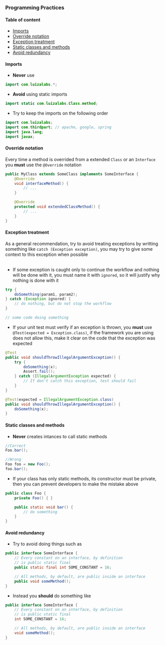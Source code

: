 ### Programming Practices

#### Table of content
  
  - [Imports](good-practices.md#import)
  - [Override notation](good-practices.md#override)
  - [Exception treatment](good-practices.md#exception)
  - [Static classes and methods](good-practices.md#static)
  - [Avoid redundancy](good-practices.md#redundancy)

#### <a name="import" /> Imports

  - **Never** use

```java
import com.luizalabs.*;
```

  - **Avoid** using static imports

```java
import static com.luizalabs.Class.method;
```

  - Try to keep the imports on the following order

```java
import com.luizalabs;
import com.thirdpart; // apache, google, spring
import java.lang;
import javax;
```

#### <a name="override" /> Override notation

Every time a method is overrided from a extended `Class` or an `Interface` you **must** use the `@Override` notation

```java
public MyClass extends SomeClass implements SomeInterface {
    @Override
    void interfaceMethod() {
        // ...
    }

    @Override
    protected void extendedClassMethod() {
        // ...   
    }
}
```

#### <a name="exception" /> Exception treatment

As a general recommendation, try to avoid treating exceptions by writting something like `catch (Exception exception)`, you may try to give some context to this exception when possible<br><br>
  
  - If some exception is caught only to continue the workflow and nothing will be done with it, you must name it with `ignored`, so it will justify why nothing is done with it

```java
try {
    doSomething(param1, param2);
} catch (Exception ignored) {
    // do nothing, but do not stop the workflow
}

// some code doing something
```

  - If your unit test must verify if an exception is thrown, you **must** use `@Test(expected = Exception.class)`, if the framework you are using does not allow this, make it clear on the code that the exception was expected

```java
@Test
public void shouldThrowIllegalArgumentException() {
    try {
        doSomething(x);
        Assert.fail();
    } catch (IllegalArgumentException expected) {
        // If don't catch this exception, test should fail
    }
}

@Test(expected = IllegalArgumentException.class)
public void shouldThrowIllegalArgumentException() {
    doSomething(x);
}
```

#### <a name="static" /> Static classes and methods

  - **Never** creates intances to call static methods

```java
//Correct
Foo.bar();

//Wrong
Foo foo = new Foo();
foo.bar();
```

  - If your class has only static methods, its constructor must be private, then you can prevent developers to make the mistake above

```java
public class Foo {
    private Foo() { }

    public static void bar() {
        // do something
    }
}
```

#### <a name="redundancy" /> Avoid redundancy

  - Try to avoid doing things such as

```java
public interface SomeInterface {
    // Every constant on an interface, by definition
    // is public static final
    public static final int SOME_CONSTANT = 16;

    // All methods, by default, are public inside an interface
    public void someMethod();
}
```

  - Instead you **should** do something like

```java
public interface SomeInterface {
    // Every constant on an interface, by definition
    // is public static final
    int SOME_CONSTANT = 16;

    // All methods, by default, are public inside an interface
    void someMethod();
}
```